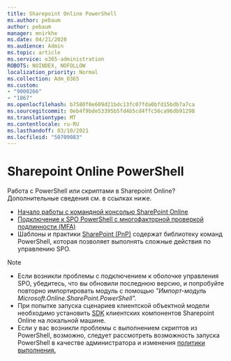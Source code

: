 ```yaml
---
title: Sharepoint Online PowerShell
ms.author: pebaum
author: pebaum
manager: mnirkhe
ms.date: 04/21/2020
ms.audience: Admin
ms.topic: article
ms.service: o365-administration
ROBOTS: NOINDEX, NOFOLLOW
localization_priority: Normal
ms.collection: Adm_O365
ms.custom:
- "9000266"
- "1867"
ms.openlocfilehash: b7580f0e609d21bdc13fc07fda0bfd15bdb7a7ca
ms.sourcegitcommit: 0eb4f9bde53395b5fd4b5cd4ffc56ca96db91298
ms.translationtype: MT
ms.contentlocale: ru-RU
ms.lasthandoff: 03/10/2021
ms.locfileid: "50709083"
---
```

# <a name="sharepoint-online-powershell"></a>Sharepoint Online PowerShell

Работа с PowerShell или скриптами в Sharepoint Online? Дополнительные сведения см. в ссылках ниже.
- [Начало работы с командной консолью SharePoint Online](https://docs.microsoft.com/powershell/sharepoint/sharepoint-online/connect-sharepoint-online?view=sharepoint-ps)
- [Подключение к SPO PowerShell с многофакторной проверкой подлинности (MFA)](https://docs.microsoft.com/powershell/sharepoint/sharepoint-online/connect-sharepoint-online?view=sharepoint-ps#to-connect-with-multifactor-authentication-mfa)
- Шаблоны и практики [SharePoint (PnP)](https://docs.microsoft.com/powershell/sharepoint/sharepoint-pnp/sharepoint-pnp-cmdlets?view=sharepoint-ps) содержат библиотеку команд PowerShell, которая позволяет выполнять сложные действия по управлению SPO.

> [!NOTE]
> - Если возникли проблемы с подключением к оболочке управления SPO, убедитесь, что вы [](https://docs.microsoft.com/powershell/scripting/developer/module/importing-a-powershell-module?view=powershell-7.1) обновили последнюю версию, и попробуйте повторно импортировать модуль с помощью *"Импорт-модуль Microsoft.Online.SharePoint.PowerShell".*
> - При попытке запуска сценариев клиентской объектной модели необходимо установить [SDK](https://www.microsoft.com/download/details.aspx?id=42038) клиентских компонентов Sharepoint Online на локальной машине.
> - Если у вас возникли проблемы с выполнением скриптов из PowerShell, возможно, следует рассмотреть возможность запуска PowerShell в качестве администратора и изменения [политики выполнения.](https://docs.microsoft.com/powershell/module/microsoft.powershell.core/about/about_execution_policies?view=powershell-6)